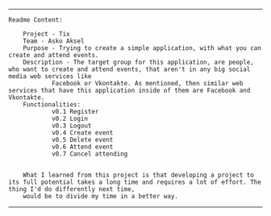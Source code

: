 *************************************************************************************************************************************************************************************************************
	Readme Content:

		Project - Tix
		Team - Asko Aksel
		Purpose - Trying to create a simple application, with what you can create and attend events.
		Description - The target group for this application, are people, who want to create and attend events, that aren't in any big social media web services like
			    Facebook or Vkontakte. As mentioned, then similar web services that have this application inside of them are Facebook and Vkontakte.
		Functionalities:
				v0.1 Register
				v0.2 Login
				v0.3 Logout
				v0.4 Create event
				v0.5 Delete event
				v0.6 Attend event
				v0.7 Cancel attending


		What I learned from this project is that developing a project to its full potential takes a long time and requires a lot of effort. The thing I'd do differently next time,
		would be to divide my time in a better way. 

**************************************************************************************************************************************************************************************************************